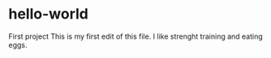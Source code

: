 # hello-world
First project
This is my first edit of this file. I like strenght training and eating eggs.
